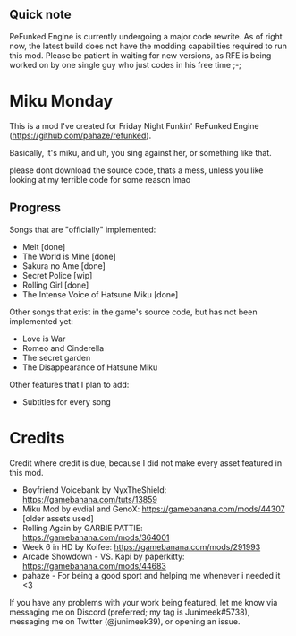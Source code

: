 ## Quick note
ReFunked Engine is currently undergoing a major code rewrite. As of right now, the latest build does not have the modding capabilities required to run this mod. Please be patient in waiting for new versions, as RFE is being worked on by one single guy who just codes in his free time ;-;

# Miku Monday
This is a mod I've created for Friday Night Funkin' ReFunked Engine (https://github.com/pahaze/refunked).

Basically, it's miku, and uh, you sing against her, or something like that.

please dont download the source code, thats a mess, unless you like looking at my terrible code for some reason lmao

## Progress
Songs that are "officially" implemented:
- Melt [done]
- The World is Mine [done]
- Sakura no Ame [done]
- Secret Police [wip]
- Rolling Girl [done]
- The Intense Voice of Hatsune Miku [done]

Other songs that exist in the game's source code, but has not been implemented yet:
- Love is War
- Romeo and Cinderella
- The secret garden
- The Disappearance of Hatsune Miku

Other features that I plan to add:
- Subtitles for every song

# Credits
Credit where credit is due, because I did not make every asset featured in this mod.

- Boyfriend Voicebank by NyxTheShield: https://gamebanana.com/tuts/13859
- Miku Mod by evdial and GenoX: https://gamebanana.com/mods/44307 [older assets used]
- Rolling Again by GARBIE PATTIE: https://gamebanana.com/mods/364001
- Week 6 in HD by Koifee: https://gamebanana.com/mods/291993
- Arcade Showdown - VS. Kapi by paperkitty: https://gamebanana.com/mods/44683
- pahaze - For being a good sport and helping me whenever i needed it <3

If you have any problems with your work being featured, let me know via messaging me on Discord (preferred; my tag is Junimeek#5738), messaging me on Twitter (@junimeek39), or opening an issue.
